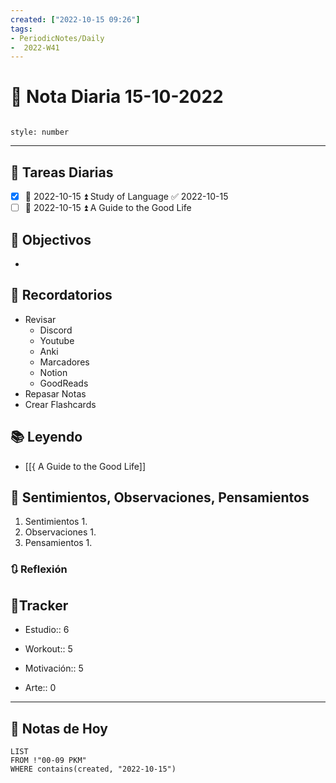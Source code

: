 ```yaml
---
created: ["2022-10-15 09:26"]
tags:
- PeriodicNotes/Daily
-  2022-W41
---
```


# 📅 Nota Diaria  15-10-2022
```toc

style: number

```

---
## 🔷 Tareas Diarias
- [x] 📅 2022-10-15 ⏫ Study of Language ✅ 2022-10-15
- [ ] 📅 2022-10-15 ⏫ A Guide to the Good Life

## 🎯 Objectivos
- 
## 📕 Recordatorios
- Revisar
	- Discord
	- Youtube
	- Anki
	- Marcadores
	- Notion
	- GoodReads
- Repasar Notas
- Crear Flashcards

## 📚 Leyendo
- [[{ A Guide to the Good Life]]
## 💬 Sentimientos, Observaciones, Pensamientos 
1. Sentimientos
	1. 
2. Observaciones
	1. 
3. Pensamientos
	1. 
### 🔃 Reflexión

## 🔷Tracker

- Estudio:: 6

- Workout:: 5

- Motivación:: 5

- Arte:: 0
---

## 📅 Notas de Hoy
```dataview
LIST 
FROM !"00-09 PKM" 
WHERE contains(created, "2022-10-15")
```